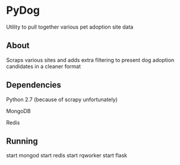 # PyDog
Utility to pull together various pet adoption site data

## About
Scraps various sites and adds extra filtering to present dog adoption candidates in a cleaner format

## Dependencies
Python 2.7 (because of scrapy unfortunately)

MongoDB

Redis

## Running
start mongod
start redis
start rqworker
start flask
